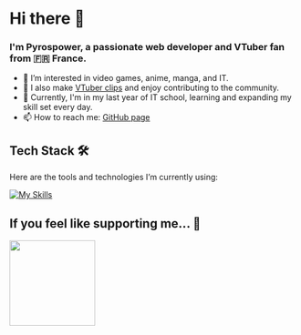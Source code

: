# Hi there 👋

### I'm Pyrospower, a passionate web developer and VTuber fan from 🇫🇷 France.

- 👀 I’m interested in video games, anime, manga, and IT.
- 🎥 I also make [VTuber clips](https://youtube.com/@Pyrospower/videos) and enjoy contributing to the community.
- 🌱 Currently, I'm in my last year of IT school, learning and expanding my skill set every day.
- 📫 How to reach me: [GitHub page](https://pyrospower.github.io)

<!--
---

## My Projects 🚀

Here are a few projects I've worked on:

<img align="right" src="https://github-readme-stats.vercel.app/api?username=Pyrospower&show_icons=true&title_color=ffffff&text_color=c9cacc&icon_color=0080ff&bg_color=1d1f21&layout=compact" width="300px" alt="Pyrospower's GitHub stats" />

- 🎂 **[lz2](#)** - Lazulight's 2nd Anniversary project
- 🔊 **[mq](#)** - Description of an awesome project.
- 🎲 **[rnd](#)** - Another cool project.
- 📘 **[bot](#)** - This project was fun to build!
- _and more!_
-->

## Tech Stack 🛠

Here are the tools and technologies I’m currently using:

[![My Skills](https://skillicons.dev/icons?i=js,ts,py,react,nodejs,nextjs,svelte,tailwind,prisma,postgres,docker,aws,gcp,discordjs,elysia)](https://skillicons.dev)

## If you feel like supporting me... 💖

<a href="https://www.ko-fi.com/pyrospower" target="_blank"><img src="https://storage.ko-fi.com/cdn/kofi2.png?v=3" width="150"/></a>

